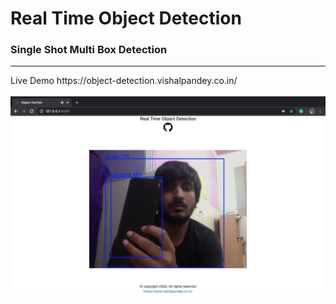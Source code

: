 # Real Time Object Detection
### Single Shot Multi Box Detection
<hr>
Live Demo https://object-detection.vishalpandey.co.in/  
<br>
<br>
<img src="https://raw.githubusercontent.com/vishal-pandey/real-time-object-detection/master/screenshot.png" />
